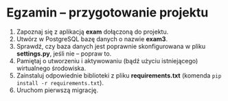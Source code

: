 # Egzamin &ndash; przygotowanie projektu

1. Zapoznaj się z aplikacją **exam** dołączoną do projektu. 
2. Utwórz w PostgreSQL bazę danych o nazwie **exam3**. 
3. Sprawdź, czy baza danych jest poprawnie skonfigurowana w pliku **settings.py**, jeśli nie &ndash; popraw to. 
4. Pamiętaj o utworzeniu i aktywowaniu (bądź użyciu istniejącego) wirtualnego środowiska. 
5. Zainstaluj odpowiednie biblioteki z pliku **requirements.txt** (komenda `pip install -r requirements.txt`).
6. Uruchom pierwszą migrację.